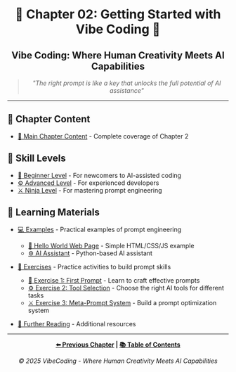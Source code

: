 <div align="center">

# 🚀 Chapter 02: Getting Started with Vibe Coding 🚀

</div>

<div align="center">

## Vibe Coding: Where Human Creativity Meets AI Capabilities

</div>

<div align="center">

> *"The right prompt is like a key that unlocks the full potential of AI assistance"*

</div>

---

## 📝 Chapter Content

- [📗 Main Chapter Content](Chapter_02_Main.md) - Complete coverage of Chapter 2

## 🎯 Skill Levels

- [🔰 Beginner Level](Chapter_02_Beginner.md) - For newcomers to AI-assisted coding
- [⚙️ Advanced Level](Chapter_02_Advanced.md) - For experienced developers
- [⚔️ Ninja Level](Chapter_02_Ninja.md) - For mastering prompt engineering

## 📁 Learning Materials

- [💻 Examples](./examples/) - Practical examples of prompt engineering
  - [🔰 Hello World Web Page](./examples/Chapter_02_Beginner_Example_Hello_World.html) - Simple HTML/CSS/JS example
  - [⚙️ AI Assistant](./examples/Chapter_02_Advanced_Example_Simple_Assistant.py) - Python-based AI assistant

- [🏃 Exercises](./exercises/) - Practice activities to build prompt skills
  - [🔰 Exercise 1: First Prompt](./exercises/Chapter_02_Beginner_Exercise_1_First_Prompt.md) - Learn to craft effective prompts
  - [⚙️ Exercise 2: Tool Selection](./exercises/Chapter_02_Advanced_Exercise_2_Tool_Selection.md) - Choose the right AI tools for different tasks
  - [⚔️ Exercise 3: Meta-Prompt System](./exercises/Chapter_02_Ninja_Exercise_3_Meta_Prompt_System.md) - Build a prompt optimization system
  
- [📖 Further Reading](./Further_Reading.md) - Additional resources

---

<div align="center">

**[⬅️ Previous Chapter](../Chapter_01_The_Vibe_Coding_Revolution/README.md) | [📚 Table of Contents](../index.md)**

</div>

<div align="center">

*© 2025 VibeCoding - Where Human Creativity Meets AI Capabilities*

</div>
